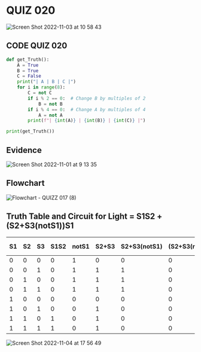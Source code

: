 # QUIZ 020
![Screen Shot 2022-11-03 at 10 58 43](https://user-images.githubusercontent.com/111819437/199634678-556e611e-7d58-4b48-843f-ccea9e677b25.png)

## CODE QUIZ 020
```.py
def get_Truth():
    A = True
    B = True
    C = False
    print("| A | B | C |")
    for i in range(8):
        C = not C      
        if i % 2 == 0:  # Change B by multiples of 2
            B = not B
        if i % 4 == 0:  # Change A by multiples of 4
            A = not A
        print(f"| {int(A)} | {int(B)} | {int(C)} |")

print(get_Truth())
```
## Evidence 

![Screen Shot 2022-11-01 at 9 13 35](https://user-images.githubusercontent.com/111819437/199132458-8d5e828e-bea2-4c50-bf8a-95a52b0b6d4c.png)

## Flowchart

![Flowchart - QUIZZ 017 (8)](https://user-images.githubusercontent.com/111819437/200097362-95640c91-394b-4b95-a0d7-ab0fc8a81bae.png)


## Truth Table and Circuit for Light = S1S2 + (S2+S3(notS1))S1
| S1 	| S2 	| S3 	| S1S2 	| notS1 	| S2+S3 	| S2+S3(notS1) 	| (S2+S3(notS1))S1 	| S1S2+(S2+S3(notS1))S1 	|
|----	|----	|----	|------	|-------	|-------	|--------------	|------------------	|-----------------------	|
| 0  	| 0  	| 0  	| 0    	| 1     	| 0     	| 0            	| 0                	| 0                     	|
| 0  	| 0  	| 1  	| 0    	| 1     	| 1     	| 1            	| 0                	| 0                     	|
| 0  	| 1  	| 0  	| 0    	| 1     	| 1     	| 1            	| 0                	| 0                     	|
| 0  	| 1  	| 1  	| 0    	| 1     	| 1     	| 1            	| 0                	| 0                     	|
| 1  	| 0  	| 0  	| 0    	| 0     	| 0     	| 0            	| 0                	| 0                     	|
| 1  	| 0  	| 1  	| 0    	| 0     	| 1     	| 0            	| 0                	| 0                     	|
| 1  	| 1  	| 0  	| 1    	| 0     	| 1     	| 0            	| 0                	| 1                     	|
| 1  	| 1  	| 1  	| 1    	| 0     	| 1     	| 0            	| 0                	| 1                     	|

![Screen Shot 2022-11-04 at 17 56 49](https://user-images.githubusercontent.com/111819437/199932836-c8a2edfb-89a7-4a52-a2ab-a159af48d04a.png)



